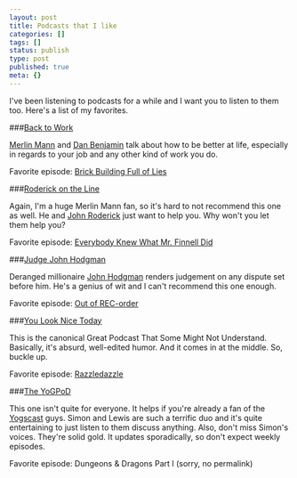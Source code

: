```yaml
---
layout: post
title: Podcasts that I like
categories: []
tags: []
status: publish
type: post
published: true
meta: {}
---
```


I've been listening to podcasts for a while and I want you to listen to them too. Here's a list of my favorites.

###[Back to Work](http://5by5.tv/b2w)

[Merlin Mann](http://merlinmann.com) and [Dan Benjamin](http://danbenjamin.com) talk about how to be better at life, especially in regards to your job and any other kind of work you do.

Favorite episode: [Brick Building Full of Lies](http://5by5.tv/b2w/17)


###[Roderick on the Line](http://www.merlinmann.com/roderick/)

Again, I'm a huge Merlin Mann fan, so it's hard to not recommend this one as well. He and [John Roderick](http://www.thelongwinters.com) just want to help you. Why won't you let them help you?

Favorite episode: [Everybody Knew What Mr. Finnell Did](http://www.merlinmann.com/roderick/ep-11-everybody-knew-what-mr-finnell-did.html)

###[Judge John Hodgman](http://maximumfun.org/shows/judge-john-hodgman)

Deranged millionaire [John Hodgman](http://areasofmyexpertise.com) renders judgement on any dispute set before him. He's a genius of wit and I can't recommend this one enough.

Favorite episode: [Out of REC-order](http://maximumfun.org/judge-john-hodgman/judge-john-hodgman-episode-41-out-rec-order)

###[You Look Nice Today](youlooknicetoday.com)

This is the canonical Great Podcast That Some Might Not Understand. Basically, it's absurd, well-edited humor. And it comes in at the middle. So, buckle up.

Favorite episode: [Razzledazzle](http://youlooknicetoday.com/razzledazzle)

###[The YoGPoD](http://itunes.apple.com/podcast/the-yogpod/id304557271)

This one isn't quite for everyone. It helps if you're already a fan of the [Yogscast](https://yogscast.com) guys. Simon and Lewis are such a terrific duo and it's quite entertaining to just listen to them discuss anything. Also, don't miss Simon's voices. They're solid gold. It updates sporadically, so don't expect weekly episodes.

Favorite episode: Dungeons & Dragons Part I (sorry, no permalink)
